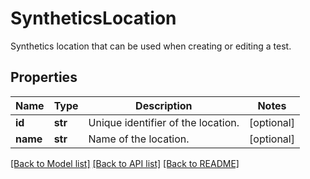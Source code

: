 # SyntheticsLocation

Synthetics location that can be used when creating or editing a test.
## Properties
Name | Type | Description | Notes
------------ | ------------- | ------------- | -------------
**id** | **str** | Unique identifier of the location. | [optional] 
**name** | **str** | Name of the location. | [optional] 

[[Back to Model list]](README.md#documentation-for-models) [[Back to API list]](README.md#documentation-for-api-endpoints) [[Back to README]](README.md)


